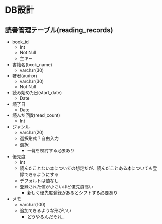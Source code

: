 # DB設計
## 読書管理テーブル(reading_records)
- book_id 
  - Int
  - Not Null
  - 主キー
- 書籍名(book_name)
  - varchar(30)
- 著者(author)
  - varchar(30)
  - Not Null
- 読み始めた日(start_date)
  - Date
- 読了日
  - Date
- 読んだ回数(read_count)
  - Int
- ジャンル
  - varchar(20)
  - 選択形式？自由入力
  - 選択
    - 一覧を検討する必要あり
- 優先度
  - Int
  - 読んだことない本についての想定だが、読んだことある本についても登録できるようにする
  - デフォルトは値なし
  - 登録された値が小さいほど優先度高い
    - 新しく優先度登録があるとシフトする必要あり
- メモ
  - varchar(100)
  - 追加できるような形がいい
    - どうやるんだそれ...

